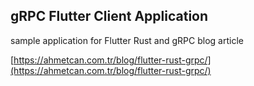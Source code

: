 ## gRPC Flutter Client Application
sample application for Flutter Rust and gRPC blog article 

[https://ahmetcan.com.tr/blog/flutter-rust-grpc/](https://ahmetcan.com.tr/blog/flutter-rust-grpc/)
